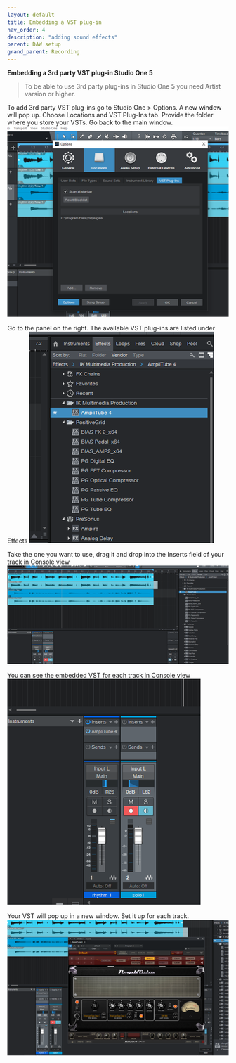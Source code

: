 ```yaml
---
layout: default
title: Embedding a VST plug-in
nav_order: 4
description: "adding sound effects"
parent: DAW setup
grand_parent: Recording
---
```


**Embedding a 3rd party VST plug-in Studio One 5**

> To be able to use 3rd party plug-ins in Studio One 5 you need Artist varsion or higher.

 To add 3rd party VST plug-ins go to Studio One > Options. A new window will pop up. Choose Locations and VST Plug-Ins tab. Provide the folder where you store your VSTs. Go back to the main window. 
 ![Studio One 5 - embedding VST](../../../assets/images/so5_10_vstwindow.png)

 Go to the panel on the right. The available VST plug-ins are listed under Effects
 ![Studio One 5 - choose plug-ins](../../../assets/images/so5_11_plugins.png)

Take the one you want to use, drag it and drop into the Inserts field of your track in Console view
 ![Studio One 5 - choose plug-ins](../../../assets/images/so5_12_dragvst.png)

 You can see the embedded VST for each track in Console view
  ![Studio One 5 - choose plug-ins](../../../assets/images/so5_13_console.png)

Your VST will pop up in a new window. Set it up for each track.
 ![Studio One 5 - choose plug-ins](../../../assets/images/so5_14_a4.png)

